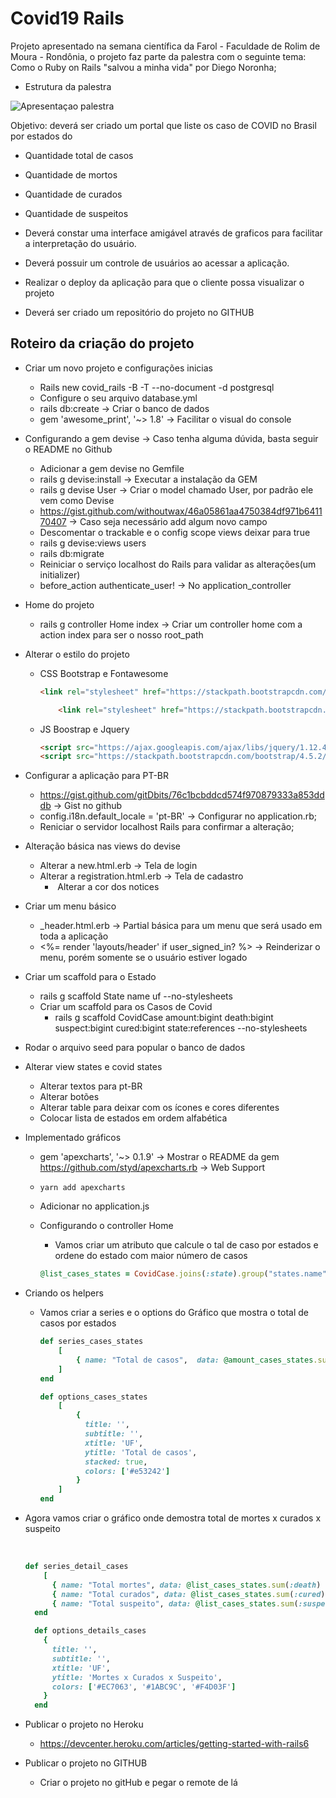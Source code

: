 # Covid19 Rails

Projeto apresentado na semana científica da Farol - Faculdade de Rolim de Moura - Rondônia, o projeto faz parte da palestra  com o seguinte tema: Como o Ruby on Rails "salvou a minha vida" por Diego Noronha;

- Estrutura da palestra

![Apresentaçao palestra](https://covidrailsnoronha.herokuapp.com/users/sign_in)

Objetivo: deverá ser criado um portal que liste os caso de COVID  no Brasil por estados do

- Quantidade total de casos

- Quantidade de mortos

- Quantidade de curados

- Quantidade de suspeitos 

- Deverá constar uma interface amigável através de graficos para facilitar a interpretação do usuário.

- Deverá possuir um  controle de usuários ao acessar  a aplicação.

- Realizar o deploy da aplicação para que o cliente possa visualizar o projeto

- Deverá ser criado um repositório do projeto no GITHUB

  

## Roteiro da criação do projeto

- Criar um novo projeto e configurações inicias

  - Rails new covid_rails -B -T --no-document -d postgresql
  - Configure o seu arquivo database.yml
  - rails db:create -> Criar o banco de dados
  - gem 'awesome_print', '~> 1.8'  -> Facilitar o visual do console

- Configurando a gem devise -> Caso tenha alguma dúvida, basta seguir o README no Github

  - Adicionar a gem devise no Gemfile
  - rails g devise:install -> Executar a instalação da GEM
  - rails g devise User -> Criar o model chamado User, por padrão ele vem como Devise
  - https://gist.github.com/withoutwax/46a05861aa4750384df971b641170407 -> Caso seja necessário add algum novo campo
  - Descomentar o trackable e o config scope views deixar para true
  - rails g devise:views users
  - rails db:migrate
  - Reiniciar o serviço localhost do Rails para validar as alterações(um initializer)
  - before_action authenticate_user! -> No application_controller

- Home do projeto

  - rails g controller Home index -> Criar um controller home com a action index para ser o nosso root_path

- Alterar o estilo do projeto

  - CSS Bootstrap e Fontawesome

    ```html
    <link rel="stylesheet" href="https://stackpath.bootstrapcdn.com/bootstrap/4.5.2/css/bootstrap.min.css">
    
        <link rel="stylesheet" href="https://stackpath.bootstrapcdn.com/font-awesome/4.7.0/css/font-awesome.min.css">
    
    ```

  - JS Boostrap e Jquery

    ```html
    <script src="https://ajax.googleapis.com/ajax/libs/jquery/1.12.4/jquery.min.js"></script>
    <script src="https://stackpath.bootstrapcdn.com/bootstrap/4.5.2/js/bootstrap.min.js"></script>
    ```

- Configurar a aplicação para PT-BR

  - https://gist.github.com/gitDbits/76c1bcbddcd574f970879333a853dddb -> Gist no github
  - config.i18n.default_locale = 'pt-BR' -> Configurar no application.rb;
  - Reniciar o servidor localhost Rails para confirmar a alteração;

- Alteração básica nas views do devise

  - Alterar a new.html.erb -> Tela de login
  - Alterar a registration.html.erb -> Tela de  cadastro
    - ​	Alterar a cor dos notices

- Criar um menu básico

  - _header.html.erb -> Partial básica para um menu que será usado em toda a aplicação
  - <%= render 'layouts/header' if user_signed_in? %> ->  Reinderizar o menu, porém somente se o usuário estiver logado

- Criar um scaffold para o Estado

  - rails g scaffold State name uf --no-stylesheets
  - Criar um scaffold para os Casos de Covid
    - rails g scaffold CovidCase amount:bigint death:bigint suspect:bigint cured:bigint state:references --no-stylesheets

- Rodar o arquivo seed para popular o banco de dados

- Alterar view states e covid states

  - Alterar textos para pt-BR
  - Alterar botões 
  - Alterar table para deixar com os ícones e cores diferentes
  - Colocar lista de estados em ordem alfabética

- Implementado gráficos

  - gem 'apexcharts', '~> 0.1.9' -> Mostrar o README da gem https://github.com/styd/apexcharts.rb -> Web Support

  - ```
    yarn add apexcharts
    ```

  - Adicionar no application.js

  - Configurando o controller Home

    - Vamos criar um atributo que calcule o tal de caso por estados e ordene do estado com maior número de casos

    ```ruby
    @list_cases_states = CovidCase.joins(:state).group("states.name")
    ```

- Criando os helpers

  - Vamos criar a series e o  options do Gráfico que mostra o total de casos por estados

    ```ruby
    def series_cases_states
    	[
    		{ name: "Total de casos",  data: @amount_cases_states.sum(:amount).sort_by {|k, v| -v } }
    	]
    end
    
    def options_cases_states
        [
            { 
              title: '',
              subtitle: '',
              xtitle: 'UF',
              ytitle: 'Total de casos',
              stacked: true,
              colors: ['#e53242']
            }   
        ]
    end
    ```

- Agora vamos criar o gráfico onde demostra total de mortes x curados x suspeito

  ​	

  ```ruby
  def series_detail_cases
      [
        { name: "Total mortes", data: @list_cases_states.sum(:death) },
        { name: "Total curados", data: @list_cases_states.sum(:cured) },
        { name: "Total suspeito", data: @list_cases_states.sum(:suspect) }
    end
  
    def options_details_cases
      { 
        title: '',
        subtitle: '',
        xtitle: 'UF',
        ytitle: 'Mortes x Curados x Suspeito',
        colors: ['#EC7063', '#1ABC9C', '#F4D03F']
      }   
    end
  ```



- Publicar o projeto no Heroku
  - https://devcenter.heroku.com/articles/getting-started-with-rails6
- Publicar o projeto no GITHUB
  - Criar o projeto no gitHub e pegar o remote de lá
